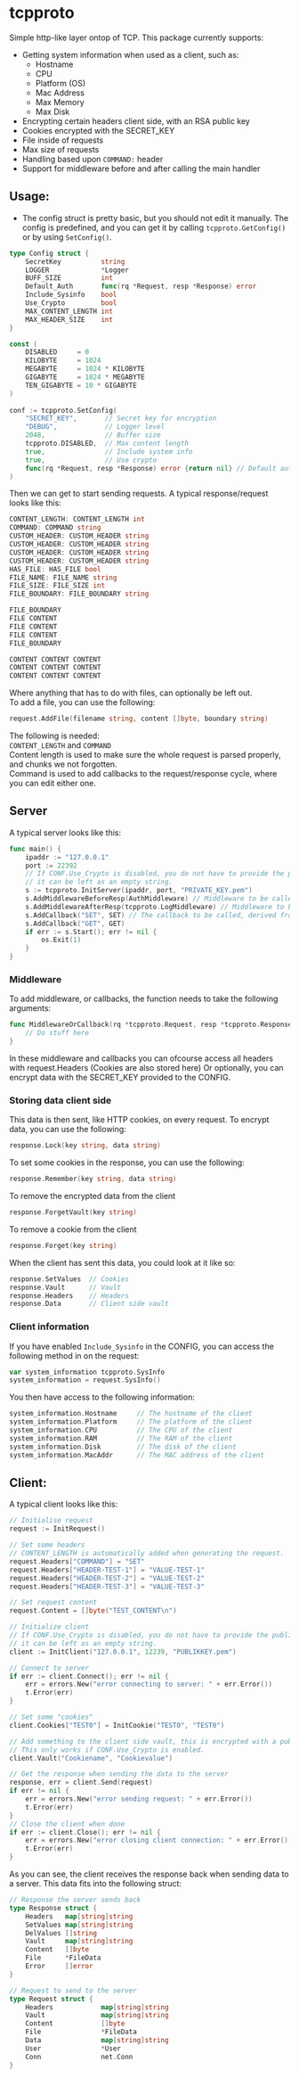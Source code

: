 # tcpproto
Simple http-like layer ontop of TCP.
This package currently supports:
* Getting system information when used as a client, such as:
  * Hostname
  * CPU
  * Platform (OS)
  * Mac Address
  * Max Memory
  * Max Disk
* Encrypting certain headers client side, with an RSA public key
* Cookies encrypted with the SECRET_KEY
* File inside of requests
* Max size of requests
* Handling based upon `COMMAND:` header
* Support for middleware before and after calling the main handler

## Usage:
* The config struct is pretty basic, but you should not edit it manually. The config is predefined, and you can get it by calling `tcpproto.GetConfig()` or by using `SetConfig()`.
```go
type Config struct {
	SecretKey          string
	LOGGER             *Logger
	BUFF_SIZE          int
	Default_Auth       func(rq *Request, resp *Response) error
	Include_Sysinfo    bool
	Use_Crypto         bool
	MAX_CONTENT_LENGTH int
	MAX_HEADER_SIZE    int
}

const (
	DISABLED     = 0
	KILOBYTE     = 1024
	MEGABYTE     = 1024 * KILOBYTE
	GIGABYTE     = 1024 * MEGABYTE
	TEN_GIGABYTE = 10 * GIGABYTE
)
					       
conf := tcpproto.SetConfig(
	"SECRET_KEY", 		// Secret key for encryption
	"DEBUG",    		// Logger level
	2048,     			// Buffer size
	tcpproto.DISABLED, 	// Max content length
	true, 				// Include system info
	true,  				// Use crypto
	func(rq *Request, resp *Response) error {return nil} // Default authentication function.
)
```
Then we can get to start sending requests.
A typical response/request looks like this:
```go
CONTENT_LENGTH: CONTENT_LENGTH int
COMMAND: COMMAND string
CUSTOM_HEADER: CUSTOM_HEADER string
CUSTOM_HEADER: CUSTOM_HEADER string
CUSTOM_HEADER: CUSTOM_HEADER string
CUSTOM_HEADER: CUSTOM_HEADER string
HAS_FILE: HAS_FILE bool
FILE_NAME: FILE_NAME string
FILE_SIZE: FILE_SIZE int
FILE_BOUNDARY: FILE_BOUNDARY string

FILE_BOUNDARY
FILE CONTENT
FILE CONTENT
FILE CONTENT
FILE_BOUNDARY

CONTENT CONTENT CONTENT
CONTENT CONTENT CONTENT
CONTENT CONTENT CONTENT
```
Where anything that has to do with files, can optionally be left out.  
To add a file, you can use the following:
```go
request.AddFile(filename string, content []byte, boundary string)
```
The following is needed:  
`CONTENT_LENGTH` and `COMMAND`  
Content length is used to make sure the whole request is parsed properly, and chunks we not forgotten.  
Command is used to add callbacks to the request/response cycle, where you can edit either one.  
## Server
A typical server looks like this:  
```go
func main() {
	ipaddr := "127.0.0.1"
	port := 22392
	// If CONF.Use_Crypto is disabled, you do not have to provide the private RSA key,
	// it can be left as an empty string.
	s := tcpproto.InitServer(ipaddr, port, "PRIVATE_KEY.pem")
	s.AddMiddlewareBeforeResp(AuthMiddleware) // Middleware to be called before the callback is called.
	s.AddMiddlewareAfterResp(tcpproto.LogMiddleware) // Middleware to be called after the callback is called.
	s.AddCallback("SET", SET) // The callback to be called, derived from "COMMAND" header.
	s.AddCallback("GET", GET)
	if err := s.Start(); err != nil {
		os.Exit(1)
	}
}
```
### Middleware
To add middleware, or callbacks, the function needs to take the following arguments:
```go
func MiddlewareOrCallback(rq *tcpproto.Request, resp *tcpproto.Response){
	// Do stuff here
}
```

In these middleware and callbacks you can ofcourse access all headers with request.Headers (Cookies are also stored here)
Or optionally, you can encrypt data with the SECRET_KEY provided to the CONFIG.
### Storing data client side
This data is then sent, like HTTP cookies, on every request.
To encrypt data, you can use the following:
```go
response.Lock(key string, data string)
```
To set some cookies in the response, you can use the following:
```go
response.Remember(key string, data string)
```
To remove the encrypted data from the client
```go
response.ForgetVault(key string)
```
To remove a cookie from the client
```go
response.Forget(key string)
```
When the client has sent this data, you could look at it like so:
```go
response.SetValues 	// Cookies
response.Vault		// Vault
response.Headers 	// Headers
response.Data		// Client side vault
```

### Client information
If you have enabled `Include_Sysinfo` in the CONFIG, you can access the following method in on the request:
```go
var system_information tcpproto.SysInfo
system_information = request.SysInfo()
```
You then have access to the following information:
```go
system_information.Hostname 	// The hostname of the client
system_information.Platform 	// The platform of the client
system_information.CPU 			// The CPU of the client
system_information.RAM 			// The RAM of the client
system_information.Disk 		// The disk of the client
system_information.MacAddr 		// The MAC address of the client
```

## Client:
A typical client looks like this:
```go
// Initialise request
request := InitRequest()

// Set some headers
// CONTENT_LENGTH is automatically added when generating the request.
request.Headers["COMMAND"] = "SET"
request.Headers["HEADER-TEST-1"] = "VALUE-TEST-1" 
request.Headers["HEADER-TEST-2"] = "VALUE-TEST-2" 
request.Headers["HEADER-TEST-3"] = "VALUE-TEST-3" 

// Set request content
request.Content = []byte("TEST_CONTENT\n")

// Initialize client
// If CONF.Use_Crypto is disabled, you do not have to provide the public RSA key,
// it can be left as an empty string.
client := InitClient("127.0.0.1", 12239, "PUBLIKKEY.pem")

// Connect to server
if err := client.Connect(); err != nil {
	err = errors.New("error connecting to server: " + err.Error())
	t.Error(err)
}

// Set some "cookies"
client.Cookies["TEST0"] = InitCookie("TEST0", "TEST0")

// Add something to the client side vault, this is encrypted with a public key, and decrypted by the server. 
// This only works if CONF.Use_Crypto is enabled.
client.Vault("Cookiename", "Cookievalue")

// Get the response when sending the data to the server
response, err = client.Send(request)
if err != nil {
	err = errors.New("error sending request: " + err.Error())
	t.Error(err)
}
// Close the client when done
if err := client.Close(); err != nil {
	err = errors.New("error closing client connection: " + err.Error())
	t.Error(err)
}
```
As you can see, the client receives the response back when sending data to a server. 
This data fits into the following struct:
```go
// Response the server sends back
type Response struct {
	Headers   map[string]string
	SetValues map[string]string
	DelValues []string
	Vault     map[string]string
	Content   []byte
	File      *FileData
	Error     []error
}

// Request to send to the server
type Request struct {
	Headers            map[string]string
	Vault              map[string]string
	Content            []byte
	File               *FileData
	Data               map[string]string
	User               *User
	Conn               net.Conn
}
```
